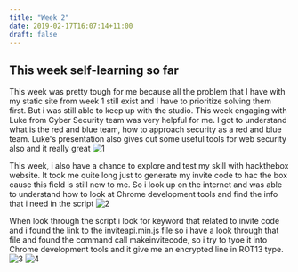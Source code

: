 ```yaml
---
title: "Week 2"
date: 2019-02-17T16:07:14+11:00
draft: false
---
```


## This week self-learning so far

This week was pretty tough for me because all the problem that I have with my static site from week 1 still exist and I have to prioritize solving them first. But i was still able to keep up with the studio. This week engaging with Luke from Cyber Security team was very helpful for me. I got to understand what is the red and blue team, how to approach security as a red and blue team. Luke's presentation also gives out some useful tools for web security also and it really great
![1](/img/WIN_20190211_13_59_50_pro.jpg)

This week, i also have a chance to explore and test my skill with hackthebox website. It took me quite long just to generate my invite code to hac the box cause this field is still new to me. So i look up on the internet and was able to understand how to look at Chrome development tools and find the info that i need in the script
![2](/img/2019-02-18(1).png)

When look through the script i look for keyword that related to invite code and i found the link to the inviteapi.min.js file so i have a look through that file and found the command call makeinvitecode, so i try to tyoe it into Chrome development tools and it give me an encrypted line in ROT13 type.
![3](/img/2019-02-18(7).png)
![4](/img/2019-02-18(8).png)


